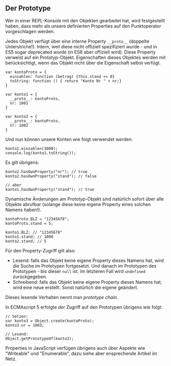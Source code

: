 ## Der Prototype

Wer in einer REPL-Konsole mit den Objekten gearbeitet hat, wird festgestellt haben, dass mehr als unsere definierten Properties auf den Punktoperator vorgeschlagen werden.

Jedes Objekt verfügt über eine interne Property ```__proto__``` (doppelte Unterstriche!). Intern, weil diese nicht offiziell spezifiziert wurde - und in ES5 sogar deprecated wurde (in ES6 aber offiziell wird). Diese Property verweist auf ein Prototyp-Objekt. Eigenschaften dieses Objektes werden mit berücksichtigt, wenn das Objekt nicht über die Eigenschaft selbst verfügt.

    var kontoProto = {
      einzahlen: function (betrag) {this.stand += 0}
      toString: function () { return "Konto Nr " + nr;}
    }

    var konto1 = {
      __proto__: kontoProto,
      nr: 1001
    }

    var konto2 = {
      __proto__: kontoProto,
      nr: 1002
    }

Und nun können unsere Konten wie folgt verwendet werden:

    konto1.einzahlen(1000);
    console.log(konto1.toString());

Es gilt übrigens:

    konto2.hasOwnProperty("nr"); // true
    konto2.hasOwnProperty("stand"); // false

    // aber
    konto1.hasOwnProperty("stand"); // true

Dynamische Änderungen am Prototyp-Objekt sind natürlich sofort über alle Objekte abrufbar (solange diese keine eigene Property eines solchen Namens haben!).

    kontoProto.BLZ = "12345678";
    kontoProto.stand = 5;

    konto1.BLZ; // "12345678"
    konto1.stand; // 1000
    konto2.stand; // 5

Für den Property-Zugriff gilt also:

* Lesend: falls das Objekt keine eigene Property dieses Namens hat, wird die Suche im Prototypen fortgesetzt. Und danach im Prototypen des Prototypen - bis dieser ```null``` ist. Im letzteren Fall wird ```undefined``` zurückgegeben.
* Schreibend: falls das Objekt keine eigene Property dieses Namens hat, wird eine neue erstellt. Sonst natürlich die eigene geändert.

Dieses lesende Verhalten nennt man *prototype chain*.

In ECMAscript 5 erfolgte der Zugriff auf den Prototypen übrigens wie folgt:

    // Setzen:
    var konto3 = Object.create(kontoProto);
    konto3.nr = 1003;

    // Lesend:
    Object.getPrototypeOf(konto3);

Properties in JavaScript verfügen übrigens auch über Aspekte wie "Writeable" und "Enumerable", dazu siehe aber ensprechende Artikel im Netz.

